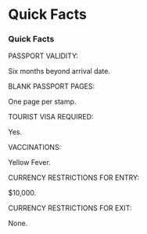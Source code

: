 # Quick Facts

### Quick Facts

PASSPORT VALIDITY:

Six months beyond arrival date.

BLANK PASSPORT PAGES:

One page per stamp.

TOURIST VISA REQUIRED:

Yes.

VACCINATIONS:

Yellow Fever.

CURRENCY RESTRICTIONS FOR ENTRY:

$10,000.

CURRENCY RESTRICTIONS FOR EXIT:

None.